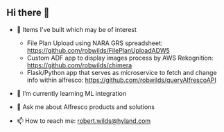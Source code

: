 ## Hi there 👋

- 🔭 Items I've built which may be of interest
  - File Plan Upload using NARA GRS spreadsheet: https://github.com/robwilds/FilePlanUploadADW5
  - Custom ADF app to display images process by AWS Rekognition: https://github.com/robwilds/chimera
  - Flask/Python app that serves as microservice to fetch and change info within alfresco: https://github.com/robwilds/queryAlfrescoAPI

- 🌱 I’m currently learning ML integration
  
- 💬 Ask me about Alfresco products and solutions

- 📫 How to reach me: robert.wilds@hyland.com
<!--
**robwilds/robwilds** is a ✨ _special_ ✨ repository because its `README.md` (this file) appears on your GitHub profile.

Here are some ideas to get you started:

- 🔭 I’m currently working on ...
- 🌱 I’m currently learning ...
- 👯 I’m looking to collaborate on ...
- 🤔 I’m looking for help with ...
- 💬 Ask me about ...
- 📫 How to reach me: ...
- 😄 Pronouns: ...
- ⚡ Fun fact: ...
-->

